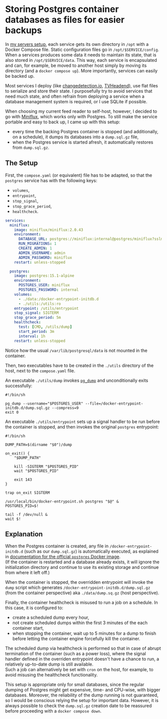 # Storing Postgres container databases as files for easier backups

In [my servers setup](https://github.com/jan4843/infrastructure), each service gets its own directory in `/opt` with a Docker Compose file. Static configuration files go in `/opt/$SERVICE/config`. When a services produces some data it needs to maintain its state, that is also stored in `/opt/$SERVICE/data`. This way, each service is encapsulated and can, for example, be moved to another host simply by moving its directory (and a `docker compose up`). More importantly, services can easily be backed up.

Most services I deploy (like [changedetection.io](https://changedetection.io), [TVHeadend](https://tvheadend.org)), use flat files to serialize and store their state. I purposefully try to avoid services that need much state, and often refrain from deploying a service when a database management system is required, or I use SQLite if possible.

When choosing my current feed reader to self-host, however, I decided to go with [Miniflux](https://miniflux.app), which works only with Postgres. To still make the service portable and easy to back up, I came up with this setup:

- every time the backing Postgres container is stopped (and additionally, on a schedule), it dumps its databases into a `dump.sql.gz` file,
- when the Postgres service is started afresh, it automatically restores from `dump.sql.gz`.

## The Setup

First, the `compose.yaml` (or equivalent) file has to be adapted, so that the `postgres` service has with the following keys:

- `volumes`,
- `entrypoint`,
- `stop_signal`,
- `stop_grace_period`,
- `healthcheck`.

```yaml
services:
  miniflux:
    image: miniflux/miniflux:2.0.43
    environment:
      DATABASE_URL: postgres://miniflux:internal@postgres/miniflux?sslmode=disable
      RUN_MIGRATIONS: 1
      CREATE_ADMIN: 1
      ADMIN_USERNAME: admin
      ADMIN_PASSWORD: miniflux
    restart: unless-stopped

  postgres:
    image: postgres:15.1-alpine
    environment:
      POSTGRES_USER: miniflux
      POSTGRES_PASSWORD: internal
    volumes:
      - ./data:/docker-entrypoint-initdb.d
      - ./utils:/utils:ro
    entrypoint: /utils/entrypoint
    stop_signal: SIGTERM
    stop_grace_period: 5m
    healthcheck:
      test: [CMD, /utils/dump]
      start_period: 3m
      interval: 1h
    restart: unless-stopped
```

Notice how the usual `/var/lib/postgresql/data` is not mounted in the container.

Then, two executables have to be created in the `./utils` directory of the host, next to the `compose.yaml` file.

An executable `./utils/dump` invokes [`pg_dump`](https://www.postgresql.org/docs/current/app-pgdump.html) and unconditionally exits successfully:

```shell
#!/bin/sh

pg_dump --username="$POSTGRES_USER" --file=/docker-entrypoint-initdb.d/dump.sql.gz --compress=9
exit 0
```

An executable `./utils/entrypoint` sets up a signal handler to be run before the container is stopped, and then invokes the original `postgres` entrypoint:

```shell
#!/bin/sh

DUMP_PATH=$(dirname "$0")/dump

on_exit() {
	"$DUMP_PATH"

	kill -SIGTERM "$POSTGRES_PID"
	wait "$POSTGRES_PID"

	exit 143
}

trap on_exit SIGTERM

/usr/local/bin/docker-entrypoint.sh postgres "$@" &
POSTGRES_PID=$!

tail -f /dev/null &
wait $!
```

## Explanation

When the Postgres container is created, any file in `/docker-entrypoint-initdb.d` (such as our `dump.sql.gz`) is automatically executed, as explained in [documentation for the official `postgres` Docker image](https://hub.docker.com/_/postgres).  
(If the container is restarted and a database already exists, it will ignore the initialization directory and continue to use its existing storage and continue from where it left off.)

When the container is stopped, the overridden entrypoint will invoke the `dump` script which generates `/docker-entrypoint-initdb.d/dump.sql.gz` (from the container perspective) aka `./data/dump.sq.gz` (host perspective).

Finally, the container healthcheck is misused to run a job on a schedule. In this case, it is configured to:

- create a scheduled dump every hour,
- not create scheduled dumps within the first 3 minutes of the each container start,
- when stopping the container, wait up to 5 minutes for a dump to finish before letting the container engine forcefully kill the container.

The scheduled dump via healthcheck is performed so that in case of abrupt termination of the container (such as a power loss), where the signal handler defined in the overriden entrypoint doesn't have a chance to run, a relatively up-to-date dump is still available.  
Such a job can alternatively be set with `cron` on the host, for example, to avoid misusing the healthcheck functionality.

This setup is appropriate only for small databases, since the regular dumping of Postgres might get expensive, time- and CPU-wise, with bigger databases. Moreover, the reliability of the dump running is not guaranteed, so I would be conscious relying the setup for important data. However, it is always possible to check the `dump.sql.gz` creation date to be reassured before proceeding with a `docker compose down`.
